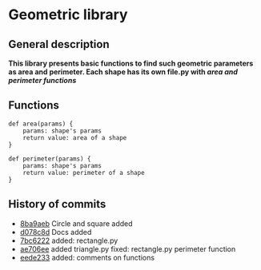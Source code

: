 # Geometric library
## General description
**This library presents basic functions to find such geometric parameters as area and perimeter. Each shape has its own file.py with _area and perimeter functions_**
## Functions
```
def area(params) {
    params: shape's params
    return value: area of a shape
}
```
```
def perimeter(params) {
    params: shape's params
    return value: perimeter of a shape
}
```
## History of commits
* [8ba9aeb](https://github.com/voldemar64/geometric_lib/commit/8ba9aeb3cea847b63a91ac378a2a6db758682460) Circle and square added
* [d078c8d](https://github.com/voldemar64/geometric_lib/commit/d078c8d9ee6155f3cb0e577d28d337b791de28e2) Docs added
* [7bc6222](https://github.com/voldemar64/geometric_lib/commit/7bc62222fec83860754efc9afb390200d4f8e00c) added: rectangle.py
* [ae706ee](https://github.com/voldemar64/geometric_lib/commit/ae706ee3040b397ef8a544c3dff1bc53f5a37a58) added triangle.py fixed: rectangle.py perimeter function
* [eede233](https://github.com/voldemar64/geometric_lib/commit/eede2333743d0c334780b1dcfe757ee96de08312) added: comments on functions
